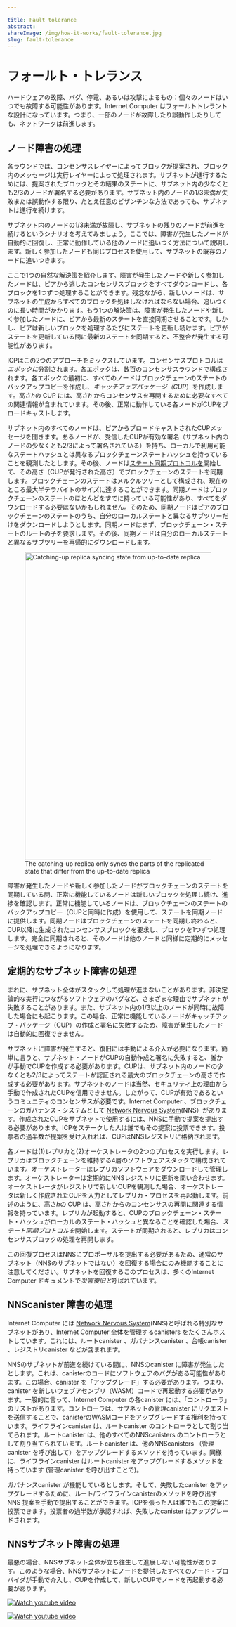 ```yaml
---

title: Fault tolerance
abstract:
shareImage: /img/how-it-works/fault-tolerance.jpg
slug: fault-tolerance
---
```

# フォールト・トレランス

ハードウェアの故障、バグ、停電、あるいは攻撃によるもの：個々のノードはいつでも故障する可能性があります。Internet Computer はフォールトトレラントな設計になっています。つまり、一部のノードが故障したり誤動作したりしても、ネットワークは前進します。

## ノード障害の処理

各ラウンドでは、コンセンサスレイヤーによってブロックが提案され、ブロック内のメッセージは実行レイヤーによって処理されます。サブネットが進行するためには、提案されたブロックとその結果のステートに、サブネット内の少なくとも2/3のノードが署名する必要があります。サブネット内のノードの1/3未満が失敗または誤動作する限り、たとえ任意のビザンチンな方法であっても、サブネットは進行を続けます。

サブネット内のノードの1/3未満が故障し、サブネットの残りのノードが前進を続けるというシナリオを考えてみましょう。ここでは、障害が発生したノードが自動的に回復し、正常に動作している他のノードに追いつく方法について説明します。新しく参加したノードも同じプロセスを使用して、サブネットの既存のノードに追いつきます。

ここで1つの自然な解決策を紹介します。障害が発生したノードや新しく参加したノードは、ピアから逃したコンセンサスブロックをすべてダウンロードし、各ブロックを1つずつ処理することができます。残念ながら、新しいノードは、サブネットの生成からすべてのブロックを処理しなければならない場合、追いつくのに長い時間がかかります。もう1つの解決策は、障害が発生したノードや新しく参加したノードに、ピアから最新のステートを直接同期させることです。しかし、ピアは新しいブロックを処理するたびにステートを更新し続けます。ピアがステートを更新している間に最新のステートを同期すると、不整合が発生する可能性があります。

ICPはこの2つのアプローチをミックスしています。コンセンサスプロトコルは*エポックに*分割されます。各エポックは、数百のコンセンサスラウンドで構成されます。各エポックの最初に、すべてのノードはブロックチェーンのステートのバックアップコピーを作成し、*キャッチアップパッケージ（CUP*）を作成します。高さ*h*の CUP には、高さ*h* からコンセンサスを再開するために必要なすべての関連情報が含まれています。その後、正常に動作している各ノードがCUPをブロードキャストします。

サブネット内のすべてのノードは、ピアからブロードキャストされたCUPメッセージを聞きます。あるノードが、受信したCUPが有効な署名（サブネット内のノードの少なくとも2/3によって署名されている）を持ち、ローカルで利用可能なステートハッシュとは異なるブロックチェーンステートハッシュを持っていることを観測したとします。その後、ノードは[ステート同期プロトコルを](https://www.youtube.com/watch?v=WaNJINjGleg)開始して、その高さ（CUPが発行された高さ）でブロックチェーンのステートを同期します。ブロックチェーンのステートはメルクルツリーとして構成され、現在のところ最大半テラバイトのサイズに達することができます。同期ノードはブロックチェーンのステートのほとんどをすでに持っている可能性があり、すべてをダウンロードする必要はないかもしれません。そのため、同期ノードはピアのブロックチェーンのステートのうち、自分のローカルステートと異なるサブツリーだけをダウンロードしようとします。同期ノードはまず、ブロックチェーン・ステートのルートの子を要求します。その後、同期ノードは自分のローカルステートと異なるサブツリーを再帰的にダウンロードします。

<figure>
<img src="/img/how-it-works/state-sync.png" alt="Catching-up replica syncing state from up-to-date replica" title="Catching-up replica syncing state from up-to-date replica" align="center" style="width:700px">
<figcaption align="left">
The catching-up replica only syncs the parts of the replicated state that differ from the up-to-date replica
</figcaption>
</figure>

障害が発生したノードや新しく参加したノードがブロックチェーンのステートを同期している間、正常に機能しているノードは新しいブロックを処理し続け、進捗を確認します。正常に機能しているノードは、ブロックチェーンのステートのバックアップコピー（CUPと同時に作成）を使用して、ステートを同期ノードに提供します。同期ノードはブロックチェーンのステートを同期し終わると、CUP以降に生成されたコンセンサスブロックを要求し、ブロックを1つずつ処理します。完全に同期されると、そのノードは他のノードと同様に定期的にメッセージを処理できるようになります。

## 定期的なサブネット障害の処理

まれに、サブネット全体がスタックして処理が進まないことがあります。非決定論的な実行につながるソフトウェアのバグなど、さまざまな理由でサブネットが失敗することがあります。また、サブネット内の1/3以上のノードが同時に故障した場合にも起こります。この場合、正常に機能しているノードがキャッチアップ・パッケージ（CUP）の作成と署名に失敗するため、障害が発生したノードは自動的に回復できません。

サブネットに障害が発生すると、復旧には手動による介入が必要になります。簡単に言うと、サブネット・ノードがCUPの自動作成と署名に失敗すると、誰かが手動でCUPを作成する必要があります。CUPは、サブネット内のノードの少なくとも2/3によってステートが認証される最大のブロックチェーンの高さで作成する必要があります。サブネットのノードは当然、セキュリティ上の理由から手動で作成されたCUPを信用できません。したがって、CUPが有効であるというコミュニティのコンセンサスが必要です。Internet Computer 、ブロックチェーンのガバナンス・システムとして [Network Nervous System](/how-it-works/#Network-Nervous-System)(NNS）があります。作成されたCUPをサブネットで使用するには、NNSに手動で提案を提出する必要があります。ICPをステークした人は誰でもその提案に投票できます。投票者の過半数が提案を受け入れれば、CUPはNNSレジストリに格納されます。

各ノードは(1)レプリカと(2)オーケストレータの2つのプロセスを実行します。レプリカはブロックチェーンを維持する4層のソフトウェアスタックで構成されています。オーケストレーターはレプリカソフトウェアをダウンロードして管理します。オーケストレーターは定期的にNNSレジストリに更新を問い合わせます。オーケストレータがレジストリで新しいCUPを観測した場合、オーケストレータは新しく作成されたCUPを入力としてレプリカ・プロセスを再起動します。前述のように、高さ*h*の CUP は、高さ*h* からのコンセンサスの再開に関連する情報を持っています。レプリカが起動すると、CUPのブロックチェーン・ステート・ハッシュがローカルのステート・ハッシュと異なることを確認した場合、*ステート同期プロトコルを*開始します。ステートが同期されると、レプリカはコンセンサスブロックの処理を再開します。

この回復プロセスはNNSにプロポーザルを提出する必要があるため、通常のサブネット（NNSのサブネットではない）を回復する場合にのみ機能することに注意してください。サブネットを回復するこのプロセスは、多くのInternet Computer ドキュメントで*災害復旧と*呼ばれています。

## NNScanister 障害の処理

Internet Computer には [Network Nervous System](/how-it-works/#Network-Nervous-System)(NNS)と呼ばれる特別なサブネットがあり、Internet Computer 全体を管理するcanisters をたくさんホストしています。これには、ルートcanister 、ガバナンスcanister 、台帳canister 、レジストリcanister などが含まれます。

NNSのサブネットが前進を続けている間に、NNSのcanister に障害が発生したとします。これは、canisterのコードにソフトウェアのバグがある可能性があります。この場合、canister を「アップグレード」する必要があります。つまり、canister を新しいウェブアセンブリ（WASM）コードで再起動する必要があります。一般的に言って、Internet Computer の各canister には、「コントローラ」のリストがあります。コントローラは、サブネットの管理canister にリクエストを送信することで、canisterのWASMコードをアップグレードする権利を持っています。ライフラインcanister は、ルートcanister のコントローラとして割り当てられます。ルートcanister は、他のすべてのNNScanisters のコントローラとして割り当てられています。ルートcanister は、他のNNScanisters （管理canister を呼び出して）をアップグレードするメソッドを持っています。同様に、ライフラインcanister はルートcanister をアップグレードするメソッドを持っています (管理canister を呼び出すことで)。

ガバナンスcanister が機能しているとします。そして、失敗したcanister をアップグレードするために、ルート/ライフラインcanisterのメソッドを呼び出す NNS 提案を手動で提出することができます。ICPを張った人は誰でもこの提案に投票できます。投票者の過半数が承認すれば、失敗したcanister はアップグレードされます。

## NNSサブネット障害の処理

最悪の場合、NNSサブネット全体が立ち往生して進展しない可能性があります。このような場合、NNSサブネットにノードを提供したすべてのノード・プロバイダが手動で介入し、CUPを作成して、新しいCUPでノードを再起動する必要があります。

[![Watch youtube video](https://i.ytimg.com/vi/H7HCqonSMFU/maxresdefault.jpg)](https://www.youtube.com/watch?v=H7HCqonSMFU)

[![Watch youtube video](https://i.ytimg.com/vi/WaNJINjGleg/maxresdefault.jpg)](https://www.youtube.com/watch?v=WaNJINjGleg)

<!---


# Fault tolerance

Whether due to hardware failure, bugs, power outages, or even attacks: Individual nodes may fail at any time. The Internet Computer is designed to be fault tolerant, which means that the network will make progress even if some nodes fail or misbehave.

## Handling node failures

In each round a block is proposed by the consensus layer and the messages in the block are processed subsequently by the execution layer. The proposed block and the resulting state need to be signed by at least 2/3rd of the nodes in the subnet in order for the subnet to make progress. As long as less than 1/3rd of the nodes in a subnet fail or misbehave, even in an arbitrary, Byzantine manner, the subnet will continue making progress.

Let us consider a scenario where less than 1/3rd of the nodes in a subnet fail while the remaining nodes of the subnet continue to make progress. We will now describe how a failed node can recover automatically and catch up with the other normally-operating nodes. A newly joined node also uses the same process to catch up with the existing nodes in the subnet.

Here’s one natural solution. A failed or newly joined node could download all the consensus blocks it missed from its peers, and process each block one by one. Unfortunately, new nodes will take a long time to catch up if they have to process all the blocks from subnet genesis. Another solution is to let the failed or newly joined node directly sync the latest state from its peers. However, the peers are continuously updating their state as they process new blocks. Syncing the latest state while the peers are updating it could lead to inconsistencies.

ICP follows a mix of both the approaches. The consensus protocol is divided into _epochs_. Each epoch comprises a few hundred consensus rounds. At the beginning of each epoch, all the nodes make a backup copy of their blockchain state, and create a _catch-up package (CUP)_. The CUP at height _h_ contains all relevant information required for consensus to resume from height _h_. This includes the hash of the blockchain state after processing the block at height _h_. The CUP is then signed by at least 2/3rd of the nodes in the subnet. Each normally-operating node then broadcasts the CUP.

All the nodes in the subnet listen to the CUP messages broadcast by their peers. Suppose a node observes that a received CUP has a valid signature (signed by at least 2/3 of the nodes in the subnet) and has a different blockchain state hash than the locally available state hash. Then the node initiates the [state sync protocol](https://www.youtube.com/watch?v=WaNJINjGleg) to sync the blockchain state at that height (the height at which the CUP is published). The blockchain state is organized as a Merkle tree and can currently reach a size of up to half a terabyte. The syncing node might already have most of the blockchain state and may not need to download everything. Therefore, the syncing node tries to download only the subtrees of the peers’ blockchain state that differ from its local state. The syncing node first requests for the children of the root of the blockchain state. The syncing node then recursively downloads the subtrees that differ from its local state.

<figure>
<img src="/img/how-it-works/state-sync.png" alt="Catching-up replica syncing state from up-to-date replica" title="Catching-up replica syncing state from up-to-date replica" align="center" style="width:700px">
<figcaption align="left">
The catching-up replica only syncs the parts of the replicated state that differ from the up-to-date replica
</figcaption>
</figure>

Note that while the failed/newly joined nodes are syncing the blockchain state, the well-functioning nodes continue to process new blocks and make progress. The well-functioning nodes use their backup copy of the blockchain state (created at the same time as the CUP) to supply the state to syncing nodes. After the syncing node finishes syncing the blockchain state, it will request the consensus blocks generated since the CUP and process the blocks one by one. Once fully synced, the node can then process messages regularly like the other nodes.

## Handling regular subnet failures

In rare cases, an entire subnet can get stuck and fail to make progress. A subnet can fail due to many reasons such as software bugs that lead to non-deterministic execution. This can also happen when more than 1/3rd of the nodes in the subnet fail at the same time. In this case, the well-functioning nodes fail to create and sign a catch-up package (CUP), and thereby the failed nodes cannot recover automatically.

When a subnet fails, manual intervention is needed for recovery. In a nutshell, as the subnet nodes fail to create and sign a CUP automatically, someone needs to manually create a CUP. The CUP needs to be created at the maximum blockchain height where the state is certified by at least 2/3rd of the nodes in the subnet. The subnet nodes naturally cannot trust a manually created CUP for security reasons. Therefore, we need a community consensus that the CUP is valid. The Internet Computer has a blockchain governance system called the [Network Nervous System](/how-it-works/#Network-Nervous-System) (NNS). We need to manually submit a proposal to the NNS to use the created CUP for the subnet. Anyone who staked their ICP can vote on the proposal. If a majority of the voters accept the proposal, the CUP is stored in the NNS registry.

Each node runs 2 processes — (1) Replica and (2) Orchestrator. The replica consists of the 4-layer software stack that maintains the blockchain. The orchestrator downloads and manages the replica software. The orchestrator regularly queries the NNS registry for any updates. If the orchestrator observes a new CUP in the registry, then the orchestrator restarts the replica process with the newly created CUP as input. As described earlier, the CUP at height _h_ has information relevant to resume the consensus from height _h_. Once the replica starts, it will initiate a _state sync protocol_ if it observes that the blockchain state hash in the CUP differs from the local state hash. Once the state is synced, it will resume processing consensus blocks.

Note that this recovery process requires submitting a proposal to the NNS, and therefore works only for recovering regular subnets (not the NNS subnet). This process of recovering a subnet is often termed as _disaster recovery_ in many Internet Computer docs.

## Handling NNS canister failures

The Internet Computer has a special subnet called the [Network Nervous System](/how-it-works/#Network-Nervous-System) (NNS) which hosts a lot of canisters that govern the entire Internet Computer. This includes the root canister, governance canister, ledger canister, registry canister, etc.

Suppose a canister in the NNS fails while the NNS subnet continues to make progress. This could be due to a software bug in the canister’s code. We then need to “upgrade” the canister, i.e., restart the canister with a new Web Assembly (WASM) code. Generally speaking, each canister in the Internet Computer has a (possibly empty) list of “controllers”. The controller has the right to upgrade the canister’s WASM code by sending a request to the subnet’s management canister. The lifeline canister is assigned as a controller for the root canister. The root canister is assigned as a controller for all the other NNS canisters. The root canister has a method to upgrade other NNS canisters (via calling the management canister). Similarly, the lifeline canister has a method to upgrade the root canister (via calling the management canister).

Suppose the governance canister is working. Then we can manually submit an NNS proposal to call the root/lifeline canister’s method to upgrade the failed canister. Anyone who staked ICP can vote on the proposal. If a majority of the voters accept, then the failed canister will be upgraded.

## Handling NNS subnet failures

In the worst case, the entire NNS subnet could get stuck and fail to make progress. In such a case, all the node providers who contributed a node to the NNS subnet need to manually intervene, create a CUP and restart their node with the new CUP.

[![Watch youtube video](https://i.ytimg.com/vi/H7HCqonSMFU/maxresdefault.jpg)](https://www.youtube.com/watch?v=H7HCqonSMFU)

[![Watch youtube video](https://i.ytimg.com/vi/WaNJINjGleg/maxresdefault.jpg)](https://www.youtube.com/watch?v=WaNJINjGleg)

-->
